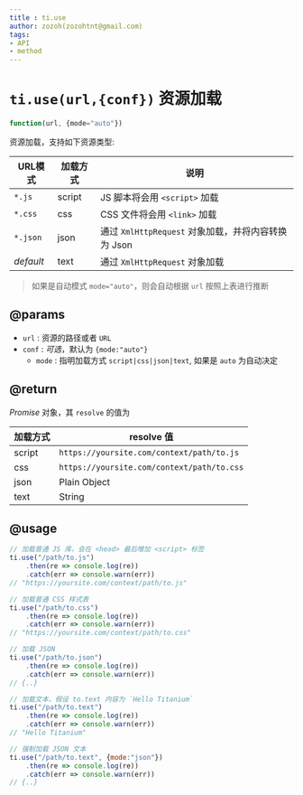 ```yaml
---
title : ti.use
author: zozoh(zozohtnt@gmail.com)
tags:
- API
- method
---
```


# `ti.use(url,{conf})` 资源加载

```js
function(url, {mode="auto"})
```

资源加载，支持如下资源类型:

 URL模式  | 加载方式  | 说明
----------|----------|----------------
`*.js`    | script   | JS 脚本将会用 `<script>` 加载
`*.css`   | css      | CSS 文件将会用 `<link>` 加载
`*.json`  | json     | 通过 `XmlHttpRequest` 对象加载，并将内容转换为 Json
*default* | text     | 通过 `XmlHttpRequest` 对象加载

> 如果是自动模式 `mode="auto"`，则会自动根据 `url` 按照上表进行推断

## @params

- `url` : 资源的路径或者 `URL`
- `conf` : *可选*，默认为 `{mode:"auto"}`
    + `mode` : 指明加载方式 `script|css|json|text`, 如果是 `auto` 为自动决定

## @return

*Promise* 对象，其 `resolve` 的值为

 加载方式 | resolve 值
---------|----------------
script   | `https://yoursite.com/context/path/to.js`
css      | `https://yoursite.com/context/path/to.css`
json     | Plain Object
text     | String

## @usage

```js
// 加载普通 JS 库，会在 <head> 最后增加 <script> 标签
ti.use("/path/to.js")
    .then(re => console.log(re))
    .catch(err => console.warn(err))
// "https://yoursite.com/context/path/to.js"

// 加载普通 CSS 样式表
ti.use("/path/to.css")
    .then(re => console.log(re))
    .catch(err => console.warn(err))
// "https://yoursite.com/context/path/to.css"

// 加载 JSON
ti.use("/path/to.json")
    .then(re => console.log(re))
    .catch(err => console.warn(err))
// {..}

// 加载文本，假设 to.text 内容为 `Hello Titanium`
ti.use("/path/to.text")
    .then(re => console.log(re))
    .catch(err => console.warn(err))
// "Hello Titanium"

// 强制加载 JSON 文本
ti.use("/path/to.text", {mode:"json"})
    .then(re => console.log(re))
    .catch(err => console.warn(err))
// {..}
```